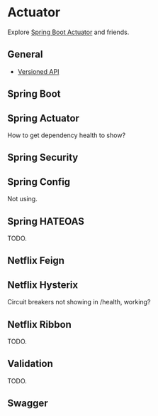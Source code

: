 # Actuator

Explore [Spring Boot Actuator](https://spring.io/guides/gs/actuator-service/)
and friends.

## General

- [Versioned API](http://stackoverflow.com/questions/20198275/how-to-manage-rest-api-versioning-with-spring)

## Spring Boot

## Spring Actuator

How to get dependency health to show?

## Spring Security

## Spring Config

Not using.

## Spring HATEOAS

TODO.

## Netflix Feign

## Netflix Hysterix

Circuit breakers not showing in /health, working?

## Netflix Ribbon

TODO.

## Validation

TODO.

## Swagger
